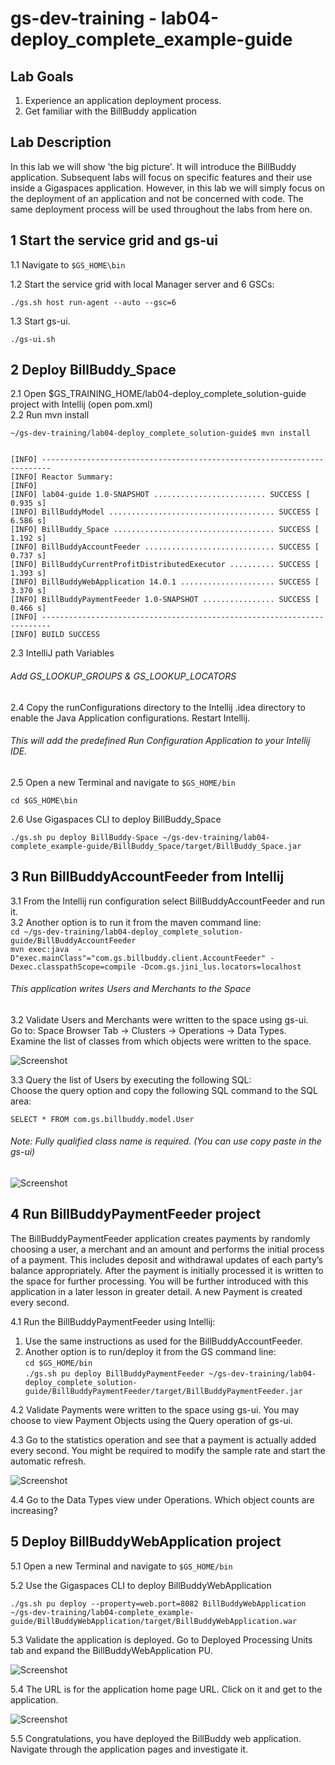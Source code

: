 # gs-dev-training - lab04-deploy_complete_example-guide

## Lab Goals

1. Experience an application deployment process. <br />
2. Get familiar with the BillBuddy application <br />

## Lab Description
In this lab we will show 'the big picture'. It will introduce the BillBuddy application. Subsequent labs will focus on specific features and their use inside a Gigaspaces application. However, in this lab we will simply focus on the deployment of an application and not be concerned with code. The same deployment process will be used throughout the labs from here on. 

## 1	Start the service grid and gs-ui 

1.1 Navigate to `$GS_HOME\bin` <br />
        
1.2 Start the service grid with local Manager server and 6 GSCs:

    ./gs.sh host run-agent --auto --gsc=6
    
1.3 Start gs-ui.

    ./gs-ui.sh
    
## 2	Deploy BillBuddy_Space
    
2.1 Open $GS_TRAINING_HOME/lab04-deploy_complete_solution-guide project with Intellij (open pom.xml) <br />
2.2 Run mvn install <br />

    ~/gs-dev-training/lab04-deploy_complete_solution-guide$ mvn install
    
    
    [INFO] ------------------------------------------------------------------------
    [INFO] Reactor Summary:
    [INFO] 
    [INFO] lab04-guide 1.0-SNAPSHOT ......................... SUCCESS [  0.935 s]
    [INFO] BillBuddyModel ..................................... SUCCESS [  6.586 s]
    [INFO] BillBuddy_Space .................................... SUCCESS [  1.192 s]
    [INFO] BillBuddyAccountFeeder ............................. SUCCESS [  0.737 s]
    [INFO] BillBuddyCurrentProfitDistributedExecutor .......... SUCCESS [  1.393 s]
    [INFO] BillBuddyWebApplication 14.0.1 ..................... SUCCESS [  3.370 s]
    [INFO] BillBuddyPaymentFeeder 1.0-SNAPSHOT ................ SUCCESS [  0.466 s]
    [INFO] ------------------------------------------------------------------------
    [INFO] BUILD SUCCESS

2.3 IntelliJ path Variables

###### Add GS_LOOKUP_GROUPS & GS_LOOKUP_LOCATORS

2.4 Copy the runConfigurations directory to the Intellij .idea directory to enable the Java Application configurations. Restart Intellij.

###### This will add the predefined Run Configuration Application to your Intellij IDE.

2.5 Open a new Terminal and navigate to `$GS_HOME/bin` <br />

    cd $GS_HOME\bin
           
2.6 Use Gigaspaces CLI to deploy BillBuddy_Space
 
    ./gs.sh pu deploy BillBuddy-Space ~/gs-dev-training/lab04-complete_example-guide/BillBuddy_Space/target/BillBuddy_Space.jar 

## 3	Run BillBuddyAccountFeeder from Intellij

3.1 From the Intellij run configuration select BillBuddyAccountFeeder and run it.<br>
3.2 Another option is to run it from the maven command line:<br>
    `cd ~/gs-dev-training/lab04-deploy_complete_solution-guide/BillBuddyAccountFeeder`<br>
    `mvn exec:java  -D"exec.mainClass"="com.gs.billbuddy.client.AccountFeeder" -Dexec.classpathScope=compile -Dcom.gs.jini_lus.locators=localhost`<br>

###### This application writes Users and Merchants to the Space
 
3.2 Validate Users and Merchants were written to the space using gs-ui. <br />
 Go to: Space Browser Tab -> Clusters -> Operations -> Data Types. <br />
 Examine the list of classes from which objects were written to the space.
 
![Screenshot](./Pictures/Picture1.png)

3.3 Query the list of Users by executing the following SQL: <br />
Choose the query option and copy the following SQL command to the SQL area: <br />

    SELECT * FROM com.gs.billbuddy.model.User
    
###### Note: Fully qualified class name is required. (You can use copy paste in the gs-ui)

![Screenshot](./Pictures/Picture2.png)

## 4	Run BillBuddyPaymentFeeder project
The BillBuddyPaymentFeeder application creates payments by randomly choosing a user, 
a merchant and an amount and performs the initial process of a payment. 
This includes deposit and withdrawal updates of each party’s balance appropriately. 
After the payment is initially processed it is written to the space for further processing. 
You will be further introduced with this application in a later lesson in greater detail. 
A new Payment is created every second.
 
4.1 Run the BillBuddyPaymentFeeder using Intellij: 
1.   Use the same instructions as used for the BillBuddyAccountFeeder.
2.   Another option is to run/deploy it from the GS command line:<br>
    `cd $GS_HOME/bin`<br>
    `./gs.sh pu deploy BillBuddyPaymentFeeder ~/gs-dev-training/lab04-deploy_complete_solution-guide/BillBuddyPaymentFeeder/target/BillBuddyPaymentFeeder.jar`<br>

4.2 Validate Payments were written to the space using gs-ui. 
You may choose to view Payment Objects using the Query operation of gs-ui.
 
4.3 Go to the statistics operation and see that a payment is actually added every second.
You might be required to modify the sample rate and start the automatic refresh.

![Screenshot](./Pictures/Picture3.png)

4.4 Go to the Data Types view under Operations. Which object counts are increasing?

## 5 Deploy BillBuddyWebApplication project

5.1 Open a new Terminal and navigate to `$GS_HOME/bin`

5.2 Use the Gigaspaces CLI to deploy BillBuddyWebApplication
 
    ./gs.sh pu deploy --property=web.port=8082 BillBuddyWebApplication ~/gs-dev-training/lab04-complete_example-guide/BillBuddyWebApplication/target/BillBuddyWebApplication.war

5.3 Validate the application is deployed. 
Go to Deployed Processing Units tab and expand the BillBuddyWebApplication PU.

![Screenshot](./Pictures/Picture4.png)

5.4 The URL is for the application home page URL. 
Click on it and get to the application. 

![Screenshot](./Pictures/Picture5.png)

5.5 Congratulations, you have deployed the BillBuddy web application. 
Navigate through the application pages and investigate it.
